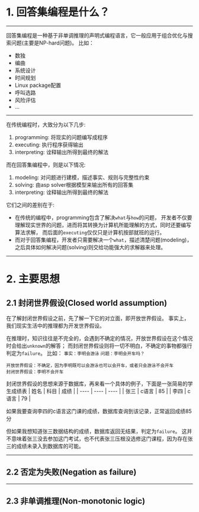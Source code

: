 # 1. 回答集编程是什么？

---

回答集编程是一种基于非单调推理的声明式编程语言，它一般应用于组合优化与搜索问题(主要是NP-hard问题)。
比如：
+ 数独
+ 编曲
+ 系统设计
+ 时间规划
+ Linux package配置
+ 呼叫选路
+ 风险评估
+ ...

---

在传统编程时，大致分为以下几步:
1. programming: 将现实的问题编写成程序
2. executing: 执行程序获得输出
3. interpreting: 诠释输出所得到最终的解法


而在回答集编程中，则是以下情况:
1. modeling: 对问题进行建模，描述事实、规则与完整性约束
2. solving: 由asp solver根据模型来输出所有的回答集
3. interpreting: 诠释输出所得到最终的解法

它们之间的差别在于:
+ 在传统的编程中，programming包含了解决`what`与`how`的问题，
开发者不仅要理解现实世界的问题，进而将其转换为计算机所能理解的方式，同时还要编写算法求解，
而后面的`executing`仅仅只是计算机按部就班的运行。
+ 而对于回答集编程，开发者只需要解决一个`what`，描述清楚问题(modeling)，
之后具体如何解决问题(solving)则交给功能强大的求解器来处理。

---

# 2. 主要思想
## 2.1 封闭世界假设(Closed world assumption)
在了解封闭世界假设之前，先了解一下它的对立面，即开放世界假设。
事实上，我们现实生活中的推理都为开发世界假设。

在推理时，知识往往是不完全的，会遇到不确定的情况，开放世界假设在这个情况时会给出`unknown`的解答；
而封闭世界假设则将一切不明白，不确定的事物都强行判定为`failure`。
比如：
`事实：李明会游泳`
`问题：李明会开车吗？`
```
开放世界假设：不确定，因为李明既可以会游泳也可以会开车，或者只会游泳不会开车
封闭世界假设：李明不会开车
```

封闭世界假设的思想来源于数据库，再来看一个具体的例子，下面是一张简易的学生成绩表
|  姓名 |  科目 | 成绩  |
|  ----  | ---- | ---- |
| 张三  | c语言 | 85 |
| 李四  | c语言 | 79 |

如果我要查询李四的c语言这门课的成绩，数据库查询到该记录，正常返回成绩85分

但如果我想知道张三数据结构的成绩，数据库返回无结果，判定为`failure`。
这并不意味着张三没去参加这门考试，也不代表张三压根没选修这门课程，因为存在张三的成绩未录入到数据库的可能。

---

## 2.2 否定为失败(Negation as failure)

---

## 2.3 非单调推理(Non-monotonic logic)
